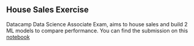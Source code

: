 ## House Sales Exercise
Datacamp Data Science Associate Exam, aims to house sales and build 2 ML models to compare performance. You can find the submission on this [notebook](https://github.com/mauro-cesar-bh/data-science/blob/main/house-sales/notebook.ipynb)


